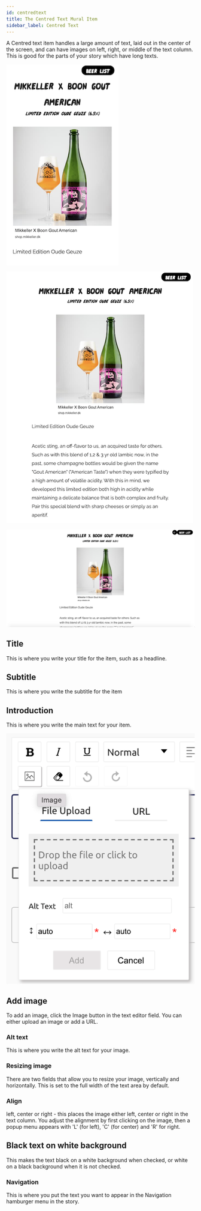 ```yaml
---
id: centredtext
title: The Centred Text Mural Item
sidebar_label: Centred Text
---
```


A Centred text item handles a large amount of text, laid out in the center of the screen, and can have images on left, right, or middle of the text column. This is good for the parts of your story which have long texts.

![Mural's Centred Text item on phone](./assets/output/CentredText-phone.png "Mural's Centred Text item on phone")

![Mural's Centred Text item on tablet](./assets/output/CentredText-tablet.png "Mural's Centred Text item on tablet")

![Mural's Centred Text item on desktop](./assets/output/CentredText-desktop.png "Mural's Centred Text item on desktop")

## Title

This is where you write your title for the item, such as a headline.

## Subtitle

This is where you write the subtitle for the item

## Introduction

This is where you write the main text for your item.

![Add image popup](./assets/image-upload.png "Mural's image upload popup menu")

## Add image

To add an image, click the Image button in the text editor field. You can either upload an image or add a URL.

### Alt text

This is where you write the alt text for your image.

### Resizing image

There are two fields that allow you to resize your image, vertically and horizontally. This is set to the full width of the text area by default.

### Align

left, center or right - this places the image either left, center or right in the text column. You adjust the alignment by first clicking on the image, then a popup menu appears with 'L' (for left), 'C' (for center) and 'R' for right.

## Black text on white background

This makes the text black on a white background when checked, or white on a black background when it is not checked.

### Navigation

This is where you put the text you want to appear in the Navigation hamburger menu in the story.
